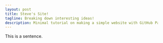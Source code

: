 ```yaml
---
layout: post
title: Steve's Site!
tagline: Breaking down interesting ideas!
description: Minimal tutorial on making a simple website with GitHub Pages
---
```


This is a sentence.
